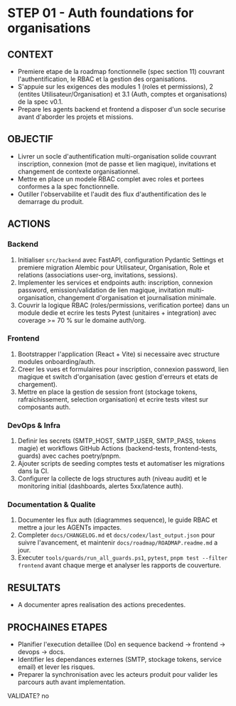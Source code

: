 # STEP 01 - Auth foundations for organisations

## CONTEXT

* Premiere etape de la roadmap fonctionnelle (spec section 11) couvrant l'authentification, le RBAC et la gestion des organisations.
* S'appuie sur les exigences des modules 1 (roles et permissions), 2 (entites Utilisateur/Organisation) et 3.1 (Auth, comptes et organisations) de la spec v0.1.
* Prepare les agents backend et frontend a disposer d'un socle securise avant d'aborder les projets et missions.

## OBJECTIF

* Livrer un socle d'authentification multi-organisation solide couvrant inscription, connexion (mot de passe et lien magique), invitations et changement de contexte organisationnel.
* Mettre en place un modele RBAC complet avec roles et portees conformes a la spec fonctionnelle.
* Outiller l'observabilite et l'audit des flux d'authentification des le demarrage du produit.

## ACTIONS

### Backend

1. Initialiser `src/backend` avec FastAPI, configuration Pydantic Settings et premiere migration Alembic pour Utilisateur, Organisation, Role et relations (associations user-org, invitations, sessions).
2. Implementer les services et endpoints auth: inscription, connexion password, emission/validation de lien magique, invitation multi-organisation, changement d'organisation et journalisation minimale.
3. Couvrir la logique RBAC (roles/permissions, verification portee) dans un module dedie et ecrire les tests Pytest (unitaires + integration) avec coverage >= 70 % sur le domaine auth/org.

### Frontend

1. Bootstrapper l'application (React + Vite) si necessaire avec structure modules onboarding/auth.
2. Creer les vues et formulaires pour inscription, connexion password, lien magique et switch d'organisation (avec gestion d'erreurs et etats de chargement).
3. Mettre en place la gestion de session front (stockage tokens, rafraichissement, selection organisation) et ecrire tests vitest sur composants auth.

### DevOps & Infra

1. Definir les secrets (SMTP_HOST, SMTP_USER, SMTP_PASS, tokens magie) et workflows GitHub Actions (backend-tests, frontend-tests, guards) avec caches poetry/pnpm.
2. Ajouter scripts de seeding comptes tests et automatiser les migrations dans la CI.
3. Configurer la collecte de logs structures auth (niveau audit) et le monitoring initial (dashboards, alertes 5xx/latence auth).

### Documentation & Qualite

1. Documenter les flux auth (diagrammes sequence), le guide RBAC et mettre a jour les AGENTs impactes.
2. Completer `docs/CHANGELOG.md` et `docs/codex/last_output.json` pour suivre l'avancement, et maintenir `docs/roadmap/ROADMAP.readme.md` a jour.
3. Executer `tools/guards/run_all_guards.ps1`, `pytest`, `pnpm test --filter frontend` avant chaque merge et analyser les rapports de couverture.

## RESULTATS

* A documenter apres realisation des actions precedentes.

## PROCHAINES ETAPES

* Planifier l'execution detaillee (Do) en sequence backend -> frontend -> devops -> docs.
* Identifier les dependances externes (SMTP, stockage tokens, service email) et lever les risques.
* Preparer la synchronisation avec les acteurs produit pour valider les parcours auth avant implementation.

VALIDATE? no
